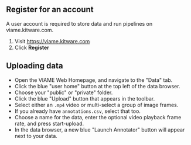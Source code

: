 ## Register for an account

A user account is required to store data and run pipelines on viame.kitware.com.

1. Visit https://viame.kitware.com
1. Click **Register**

## Uploading data

* Open the VIAME Web Homepage, and navigate to the "Data" tab.
* Click the blue "user home" button at the top left of the data browser.
* Choose your "public" or "private" folder.
* Click the blue "Upload" button that appears in the toolbar.
* Select either an `.mp4` video or multi-select a group of image frames.
* If you already have `annotations.csv`, select that too.
* Choose a name for the data, enter the optional video playback frame rate, and press start-upload.
* In the data browser, a new blue "Launch Annotator" button will appear next to your data.
